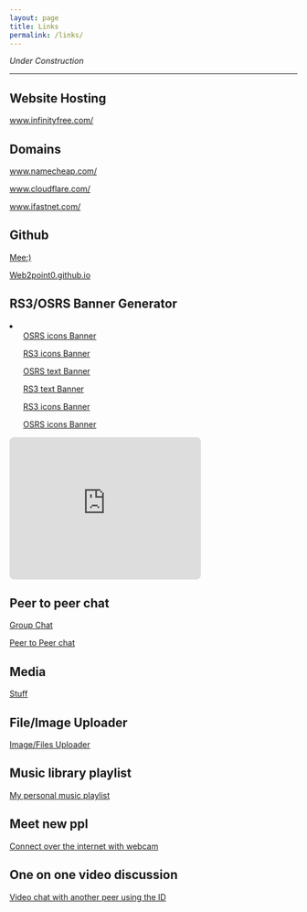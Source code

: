 ```yaml
---
layout: page
title: Links
permalink: /links/
---
```


*Under Construction*
<hr>
<h2>Website Hosting</h2>
<p><a href="https://www.infinityfree.com/">www.infinityfree.com/</a>  </p>

<h2> Domains </h2>
<p><a href="https://www.namecheap.com/">www.namecheap.com/</a>  </p>
<p><a href="https://domains.cloudflare.com/">www.cloudflare.com/</a>  </p>
<p><a href="https://ifastnet.com/">www.ifastnet.com/</a>  </p>

<h2> Github </h2>
<p><a href="https://github.com/Web2point0">Mee:)</a></p>
<p> <a href="https://web2point0.github.io/">Web2point0.github.io</a></p>

<h2>RS3/OSRS Banner Generator </h2>

<p> 
<li>
<ul><a href="/hiscore/osrs/alpha/squid/">OSRS icons Banner</a></ul>
<ul><a href="/hiscore/rs3/alpha/squid/">RS3 icons Banner</a></ul>
<ul><a href="/hiscore/osrs/alpha/ink/">OSRS text Banner</a></ul>
<ul><a href="/hiscore/rs3/alpha/ink/">RS3 text Banner</a></ul>
<ul><a href="/hiscore/Test13/">RS3 icons Banner</a></ul>
<ul><a href="/hiscore/Test13/osrs/">OSRS icons Banner</a></ul>
</li>
</p>

<iframe 
  src="https://myyear.net/hiscore/Test13/your-template.html?user=fun%20i%20orb&color=%23ffffff&font='Times%20New%20Roman'%2C%20serif&bgUrl=https%3A%2F%2Frs3-banner-worker.clip-devious-turf.workers.dev%2Fbg%2F31ba0552-ce17-49d9-94ef-0823478c1a94" 
  width="335" 
  height="249" 
  style="border:none;border-radius:8px;overflow:hidden;" 
  scrolling="no">
</iframe>
<h2>Peer to peer chat</h2>
<p> <a href="/chat/">Group Chat</a></p>
<p> <a href="/p2p/">Peer to Peer chat</a></p>

<h2>Media</h2>
<p> <a href="/media/">Stuff</a></p>

<h2>File/Image Uploader</h2>
<p> <a href="/upload/">Image/Files Uploader</a></p>

<h2>Music library playlist</h2>
<p><a href="/playlist">My personal music playlist</a></p>

<h2>Meet new ppl</h2>
<p><a href="/connect">Connect over the internet with webcam</a></p>

<h2>One on one video discussion</h2>
<p><a href="/1on1">Video chat with another peer using the ID</a></p>
